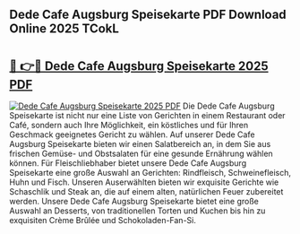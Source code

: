 ## Dede Cafe Augsburg Speisekarte PDF Download Online 2025 TCokL

# <h2><a href="http://gc7io3.nevu.top/?p=Dede+Cafe+Augsburg+Speisekarte">🔗 👉🔴 Dede Cafe Augsburg Speisekarte 2025 PDF</a></h2>

[![Dede Cafe Augsburg Speisekarte 2025 PDF](https://i.imgur.com/dBaPXMq.png)](http://gc7io3.nevu.top/?p=Dede+Cafe+Augsburg+Speisekarte)
Die Dede Cafe Augsburg Speisekarte ist nicht nur eine Liste von Gerichten in einem Restaurant oder Café, sondern auch Ihre Möglichkeit, ein köstliches und für Ihren Geschmack geeignetes Gericht zu wählen. Auf unserer Dede Cafe Augsburg Speisekarte bieten wir einen Salatbereich an, in dem Sie aus frischen Gemüse- und Obstsalaten für eine gesunde Ernährung wählen können. Für Fleischliebhaber bietet unsere Dede Cafe Augsburg Speisekarte eine große Auswahl an Gerichten: Rindfleisch, Schweinefleisch, Huhn und Fisch. Unseren Auserwählten bieten wir exquisite Gerichte wie Schaschlik und Steak an, die auf einem alten, natürlichen Feuer zubereitet werden. Unsere Dede Cafe Augsburg Speisekarte bietet eine große Auswahl an Desserts, von traditionellen Torten und Kuchen bis hin zu exquisiten Crème Brûlée und Schokoladen-Fan-Si.
